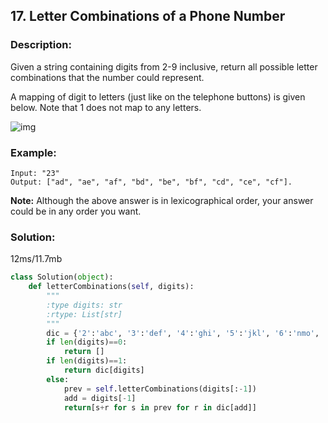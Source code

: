 ## 17. Letter Combinations of a Phone Number ##
### Description: ###
Given a string containing digits from 2-9 inclusive, return all possible letter combinations that the number could represent.

A mapping of digit to letters (just like on the telephone buttons) is given below. Note that 1 does not map to any letters.

![img](https://upload.wikimedia.org/wikipedia/commons/thumb/7/73/Telephone-keypad2.svg/200px-Telephone-keypad2.svg.png)

### Example: ###
```
Input: "23"
Output: ["ad", "ae", "af", "bd", "be", "bf", "cd", "ce", "cf"].
```
**Note:**
Although the above answer is in lexicographical order, your answer could be in any order you want.

### Solution: ###
12ms/11.7mb
```python
class Solution(object):
    def letterCombinations(self, digits):
        """
        :type digits: str
        :rtype: List[str]
        """
        dic = {'2':'abc', '3':'def', '4':'ghi', '5':'jkl', '6':'nmo', '7':'pqrs', '8':'tuv', '9':'wxyz'}
        if len(digits)==0:
            return []
        if len(digits)==1:
            return dic[digits]
        else:
            prev = self.letterCombinations(digits[:-1])
            add = digits[-1]
            return[s+r for s in prev for r in dic[add]]
```
